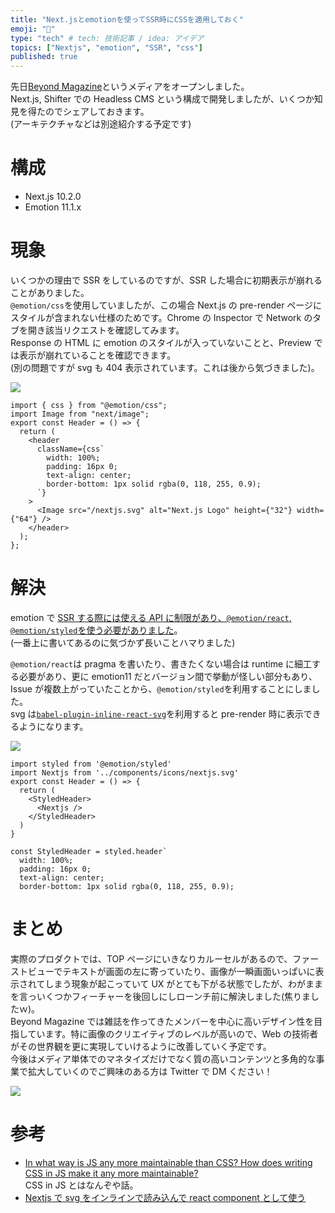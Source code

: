 ```yaml
---
title: "Next.jsとemotionを使ってSSR時にCSSを適用しておく"
emoji: "🍳"
type: "tech" # tech: 技術記事 / idea: アイデア
topics: ["Nextjs", "emotion", "SSR", "css"]
published: true
---
```


先日[Beyond Magazine](https://www.beyondmag.jp/)というメディアをオープンしました。  
Next.js, Shifter での Headless CMS という構成で開発しましたが、いくつか知見を得たのでシェアしておきます。  
(アーキテクチャなどは別途紹介する予定です)

# 構成

- Next.js 10.2.0
- Emotion 11.1.x

# 現象

いくつかの理由で SSR をしているのですが、SSR した場合に初期表示が崩れることがありました。  
`@emotion/css`を使用していましたが、この場合 Next.js の pre-render ページにスタイルが含まれない仕様のためです。Chrome の Inspector で Network のタブを開き該当リクエストを確認してみます。  
Response の HTML に emotion のスタイルが入っていないことと、Preview では表示が崩れていることを確認できます。  
(別の問題ですが svg も 404 表示されています。これは後から気づきました)。

![](https://storage.googleapis.com/zenn-user-upload/d5cs8iakc7i4r73mc2txrjtm45de)

```tsx
import { css } from "@emotion/css";
import Image from "next/image";
export const Header = () => {
  return (
    <header
      className={css`
        width: 100%;
        padding: 16px 0;
        text-align: center;
        border-bottom: 1px solid rgba(0, 118, 255, 0.9);
      `}
    >
      <Image src="/nextjs.svg" alt="Next.js Logo" height={"32"} width={"64"} />
    </header>
  );
};
```

# 解決

emotion で [SSR する際には使える API に制限があり、`@emotion/react`, `@emotion/styled`を使う必要がありました](https://emotion.sh/docs/ssr)。  
(一番上に書いてあるのに気づかず長いことハマりました)

`@emotion/react`は pragma を書いたり、書きたくない場合は runtime に細工する必要があり、更に emotion11 だとバージョン間で挙動が怪しい部分もあり、Issue が複数上がっていたことから、`@emotion/styled`を利用することにしました。  
svg は[`babel-plugin-inline-react-svg`](https://github.com/airbnb/babel-plugin-inline-react-svg)を利用すると pre-render 時に表示できるようになります。

![](https://storage.googleapis.com/zenn-user-upload/0yflv0mk52dzhff54d4ars24rd9i)

```tsx
import styled from '@emotion/styled'
import Nextjs from '../components/icons/nextjs.svg'
export const Header = () => {
  return (
    <StyledHeader>
      <Nextjs />
    </StyledHeader>
  )
}

const StyledHeader = styled.header`
  width: 100%;
  padding: 16px 0;
  text-align: center;
  border-bottom: 1px solid rgba(0, 118, 255, 0.9);
```

# まとめ

実際のプロダクトでは、TOP ページにいきなりカルーセルがあるので、ファーストビューでテキストが画面の左に寄っていたり、画像が一瞬画面いっぱいに表示されてしまう現象が起こっていて UX がとても下がる状態でしたが、わがままを言っいくつかフィーチャーを後回しにしローンチ前に解決しました(焦りましたｗ)。  
Beyond Magazine では雑誌を作ってきたメンバーを中心に高いデザイン性を目指しています。特に画像のクリエイティブのレベルが高いので、Web の技術者がその世界観を更に実現していけるように改善していく予定です。  
今後はメディア単体でのマネタイズだけでなく質の高いコンテンツと多角的な事業で拡大していくのでご興味のある方は Twitter で DM ください！

![](https://storage.googleapis.com/zenn-user-upload/umo6g8r6dcoj4pz2poy8srgbq8xn)

# 参考

- [In what way is JS any more maintainable than CSS? How does writing CSS in JS make it any more maintainable?](https://gist.github.com/threepointone/731b0c47e78d8350ae4e105c1a83867d)  
  CSS in JS とはなんぞや話。
- [Nextjs で svg をインラインで読み込んで react component として使う](https://naporitan.hatenablog.com/entry/2020/12/28/143545)
